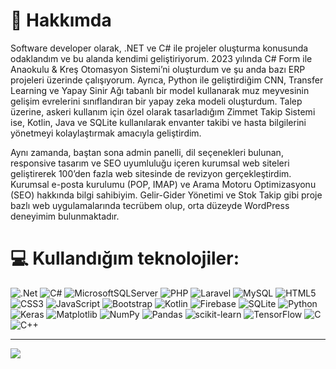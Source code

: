 # 👋 Hakkımda
Software developer olarak, .NET ve C# ile projeler oluşturma konusunda odaklandım ve bu alanda kendimi geliştiriyorum. 2023 yılında C# Form ile Anaokulu & Kreş Otomasyon Sistemi’ni oluşturdum ve şu anda bazı ERP projeleri üzerinde çalışıyorum. Ayrıca, Python ile geliştirdiğim CNN, Transfer Learning ve Yapay Sinir Ağı tabanlı bir model kullanarak muz meyvesinin gelişim evrelerini sınıflandıran bir yapay zeka modeli oluşturdum. Talep üzerine, askeri kullanım için özel olarak tasarladığım Zimmet Takip Sistemi ise, Kotlin, Java ve SQLite kullanılarak envanter takibi ve hasta bilgilerini yönetmeyi kolaylaştırmak amacıyla geliştirdim.

Aynı zamanda, baştan sona admin panelli, dil seçenekleri bulunan, responsive tasarım ve SEO uyumluluğu içeren kurumsal web siteleri geliştirerek 100’den fazla web sitesinde de revizyon gerçekleştirdim. Kurumsal e-posta kurulumu (POP, IMAP) ve Arama Motoru Optimizasyonu (SEO) hakkında bilgi sahibiyim. Gelir-Gider Yönetimi ve Stok Takip gibi proje bazlı web uygulamalarında tecrübem olup, orta düzeyde WordPress deneyimim bulunmaktadır.

# 💻 Kullandığım teknolojiler:
![.Net](https://img.shields.io/badge/.NET-5C2D91?style=for-the-badge&logo=.net&logoColor=white) ![C#](https://img.shields.io/badge/c%23-%23239120.svg?style=for-the-badge&logo=csharp&logoColor=white) ![MicrosoftSQLServer](https://img.shields.io/badge/Microsoft%20SQL%20Server-CC2927?style=for-the-badge&logo=microsoft%20sql%20server&logoColor=white) ![PHP](https://img.shields.io/badge/php-%23777BB4.svg?style=for-the-badge&logo=php&logoColor=white) ![Laravel](https://img.shields.io/badge/laravel-%23FF2D20.svg?style=for-the-badge&logo=laravel&logoColor=white) ![MySQL](https://img.shields.io/badge/mysql-4479A1.svg?style=for-the-badge&logo=mysql&logoColor=white) ![HTML5](https://img.shields.io/badge/html5-%23E34F26.svg?style=for-the-badge&logo=html5&logoColor=white) ![CSS3](https://img.shields.io/badge/css3-%231572B6.svg?style=for-the-badge&logo=css3&logoColor=white) ![JavaScript](https://img.shields.io/badge/javascript-%23323330.svg?style=for-the-badge&logo=javascript&logoColor=%23F7DF1E) ![Bootstrap](https://img.shields.io/badge/bootstrap-%238511FA.svg?style=for-the-badge&logo=bootstrap&logoColor=white) ![Kotlin](https://img.shields.io/badge/kotlin-%237F52FF.svg?style=for-the-badge&logo=kotlin&logoColor=white) ![Firebase](https://img.shields.io/badge/firebase-a08021?style=for-the-badge&logo=firebase&logoColor=ffcd34) ![SQLite](https://img.shields.io/badge/sqlite-%2307405e.svg?style=for-the-badge&logo=sqlite&logoColor=white) ![Python](https://img.shields.io/badge/python-3670A0?style=for-the-badge&logo=python&logoColor=ffdd54)  ![Keras](https://img.shields.io/badge/Keras-%23D00000.svg?style=for-the-badge&logo=Keras&logoColor=white) ![Matplotlib](https://img.shields.io/badge/Matplotlib-%23ffffff.svg?style=for-the-badge&logo=Matplotlib&logoColor=black) ![NumPy](https://img.shields.io/badge/numpy-%23013243.svg?style=for-the-badge&logo=numpy&logoColor=white) ![Pandas](https://img.shields.io/badge/pandas-%23150458.svg?style=for-the-badge&logo=pandas&logoColor=white) ![scikit-learn](https://img.shields.io/badge/scikit--learn-%23F7931E.svg?style=for-the-badge&logo=scikit-learn&logoColor=white) ![TensorFlow](https://img.shields.io/badge/TensorFlow-%23FF6F00.svg?style=for-the-badge&logo=TensorFlow&logoColor=white) ![C](https://img.shields.io/badge/c-%2300599C.svg?style=for-the-badge&logo=c&logoColor=white) ![C++](https://img.shields.io/badge/c++-%2300599C.svg?style=for-the-badge&logo=c%2B%2B&logoColor=white)

---
[![](https://visitcount.itsvg.in/api?id=ismaillkoc&icon=0&color=0)](https://visitcount.itsvg.in)

